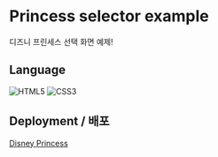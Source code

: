 # Princess selector example

디즈니 프린세스 선택 화면 예제!

## Language
![HTML5](https://img.shields.io/badge/-HTML5-000000?style=flat&logo=html5&color=white) ![CSS3](https://img.shields.io/badge/-CSS-000000?style=flat&logo=css3&color=orange)

## Deployment / 배포
[Disney Princess](https://lee-ye-ji.github.io/Princess-selector/)

